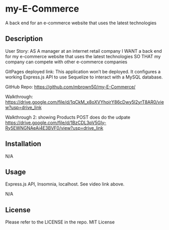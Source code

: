 # my-E-Commerce
A back end for an e-commerce website that uses the latest technologies

## Description

User Story:
AS A manager at an internet retail company
I WANT a back end for my e-commerce website that uses the latest technologies
SO THAT my company can compete with other e-commerce companies

GitPages deployed link:
This application won’t be deployed.
It configures a working Express.js API to use Sequelize to interact with a MySQL database.

GitHub Repo:
https://github.com/mbrown50/my-E-Commerce/

Walkthrough:
https://drive.google.com/file/d/1qCkM_x8oXVYhoirY86cDwy5l2yrT8AR0/view?usp=drive_link

Walkthrough 2: showing Products POST does do the udpate
https://drive.google.com/file/d/1BzCDL3pV5GIy-Ry5EWNGNAeAi4E3BVF0/view?usp=drive_link


## Installation

N/A

## Usage
Express.js API, Insomnia, localhost. See video link above.

N/A

## License

Please refer to the LICENSE in the repo.
MIT License
